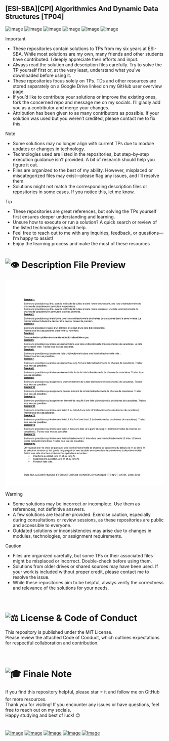 ## [ESI-SBA][CPI] Algorithmics And Dynamic Data Structures [TP04]
![image](https://img.shields.io/badge/Pascal-0000FF?style=for-the-badge&logo=visual%20studio%20code&logoColor=white)
![image](https://img.shields.io/badge/Notepad++-90E59A.svg?style=for-the-badge&logo=notepad%2B%2B&logoColor=black)
![image](https://img.shields.io/badge/VSCode-0078D4?style=for-the-badge&logo=visual%20studio%20code&logoColor=white)
![image](https://img.shields.io/badge/C-00599C?style=for-the-badge&logo=c&logoColor=white)
![image](https://img.shields.io/badge/Windows-0078D6?style=for-the-badge&logo=windows&logoColor=white)
![image](https://img.shields.io/badge/windows%20terminal-4D4D4D?style=for-the-badge&logo=windows%20terminal&logoColor=white)


> [!IMPORTANT] 
> - These repositories contain solutions to TPs from my six years at ESI-SBA. While most solutions are my own, many friends and other students have contributed. I deeply appreciate their efforts and input.
> - Always read the solution and description files carefully. Try to solve the TP yourself first or, at the very least, understand what you've downloaded before using it.
> - These repositories focus solely on TPs. TDs and other resources are stored separately on a Google Drive linked on my GitHub user overview page.
> - If you’d like to contribute your solutions or improve the existing ones, fork the concerned repo and message me on my socials. I’ll gladly add you as a contributor and merge your changes.
> - Attribution has been given to as many contributors as possible. If your solution was used but you weren’t credited, please contact me to fix this.



> [!NOTE]
> - Some solutions may no longer align with current TPs due to module updates or changes in technology.
> - Technologies used are listed in the repositories, but step-by-step execution guidance isn’t provided. A bit of research should help you figure it out.
> - Files are organized to the best of my ability. However, misplaced or miscategorized files may exist—please flag any issues, and I’ll resolve them.
> - Solutions might not match the corresponding description files or repositories in some cases. If you notice this, let me know.



> [!TIP]
> - These repositories are great references, but solving the TPs yourself first ensures deeper understanding and learning.
> - Unsure how to execute or run a solution? A quick search or review of the listed technologies should help.
> - Feel free to reach out to me with any inquiries, feedback, or questions—I’m happy to assist!
> - Enjoy the learning process and make the most of these resources



# <picture><source srcset="https://fonts.gstatic.com/s/e/notoemoji/latest/1f441_fe0f/512.webp" type="image/webp"><img src="https://fonts.gstatic.com/s/e/notoemoji/latest/1f441_fe0f/512.gif" alt="👁" width="28" height="28"></picture> Description File Preview
![TP Description File](TP%20Description%20File.png)


> [!WARNING]  
> - Some solutions may be incorrect or incomplete. Use them as references, not definitive answers.
> - A few solutions are teacher-provided. Exercise caution, especially during consultations or review sessions, as these repositories are public and accessible to everyone.
> - Outdated solutions or inconsistencies may arise due to changes in modules, technologies, or assignment requirements.



> [!CAUTION]
> - Files are organized carefully, but some TPs or their associated files might be misplaced or incorrect. Double-check before using them.
> - Solutions from older drives or shared sources may have been used. If your work is included without proper credit, please contact me to resolve the issue.
> - While these repositories aim to be helpful, always verify the correctness and relevance of the solutions for your needs.



&nbsp;
# <picture><source srcset="https://fonts.gstatic.com/s/e/notoemoji/latest/2696_fe0f/512.webp" type="image/webp"><img src="https://fonts.gstatic.com/s/e/notoemoji/latest/2696_fe0f/512.gif" alt="⚖" width="28" height="28"></picture> License & Code of Conduct
This repository is published under the MIT License.  
Please review the attached Code of Conduct, which outlines expectations for respectful collaboration and contribution.



&nbsp;
# <picture><source srcset="https://fonts.gstatic.com/s/e/notoemoji/latest/1f393/512.webp" type="image/webp"><img src="https://fonts.gstatic.com/s/e/notoemoji/latest/1f393/512.gif" alt="🎓" width="28" height="28"></picture> Finale Note
If you find this repository helpful, please star ⭐ it and follow me on GitHub for more resources.  
Thank you for visiting! If you encounter any issues or have questions, feel free to reach out on my socials.  
Happy studying and best of luck! 😊

#

[![Image](https://img.shields.io/badge/Facebook-1877F2?style=for-the-badge&logo=facebook&logoColor=white)](https://web.facebook.com/y.dada.me/)
[![Image](https://img.shields.io/badge/GitHub-100000?style=for-the-badge&logo=github&logoColor=white)](https://github.com/y-dada-dev)
[![Image](https://img.shields.io/badge/Instagram-E4405F?style=for-the-badge&logo=instagram&logoColor=white)](https://www.instagram.com/y.dada.dev/)
[![Image](https://img.shields.io/badge/LinkedIn-0077B5?style=for-the-badge&logo=linkedin&logoColor=white)](https://www.linkedin.com/in/y-dada-dev/)
[![Image](https://img.shields.io/badge/Gmail-D14836?style=for-the-badge&logo=gmail&logoColor=white)](mailto:y.dada@esi-sba.dz)